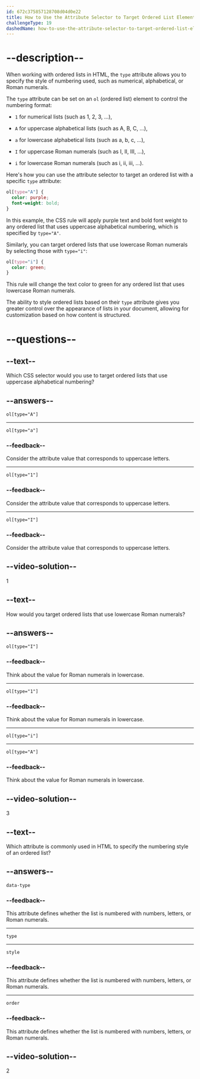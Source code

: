 ```yaml
---
id: 672c375857128708d04d0e22
title: How to Use the Attribute Selector to Target Ordered List Elements with the type Attribute?
challengeType: 19
dashedName: how-to-use-the-attribute-selector-to-target-ordered-list-elements-with-the-type-attribute
---
```


# --description--

When working with ordered lists in HTML, the `type` attribute allows you to specify the style of numbering used, such as numerical, alphabetical, or Roman numerals. 

The `type` attribute can be set on an `ol` (ordered list) element to control the numbering format:

- `1` for numerical lists (such as 1, 2, 3, ...),

- `A` for uppercase alphabetical lists (such as A, B, C, ...),

- `a` for lowercase alphabetical lists (such as a, b, c, ...),

- `I` for uppercase Roman numerals (such as I, II, III, ...),

- `i` for lowercase Roman numerals (such as i, ii, iii, ...).

Here's how you can use the attribute selector to target an ordered list with a specific `type` attribute:

```css
ol[type="A"] {
  color: purple;
  font-weight: bold;
}
```

In this example, the CSS rule will apply purple text and bold font weight to any ordered list that uses uppercase alphabetical numbering, which is specified by `type="A"`.

Similarly, you can target ordered lists that use lowercase Roman numerals by selecting those with `type="i"`:

```css
ol[type="i"] {
  color: green;
}
```

This rule will change the text color to green for any ordered list that uses lowercase Roman numerals.

The ability to style ordered lists based on their `type` attribute gives you greater control over the appearance of lists in your document, allowing for customization based on how content is structured.

# --questions--

## --text--

Which CSS selector would you use to target ordered lists that use uppercase alphabetical numbering?

## --answers--

`ol[type="A"]`

---

`ol[type="a"]`

### --feedback--

Consider the attribute value that corresponds to uppercase letters.

---

`ol[type="1"]`

### --feedback--

Consider the attribute value that corresponds to uppercase letters.

---

`ol[type="I"]`

### --feedback--

Consider the attribute value that corresponds to uppercase letters.

## --video-solution--

1

## --text--

How would you target ordered lists that use lowercase Roman numerals?

## --answers--

`ol[type="I"]`

### --feedback--

Think about the value for Roman numerals in lowercase.

---

`ol[type="1"]`

### --feedback--

Think about the value for Roman numerals in lowercase.

---

`ol[type="i"]`

---

`ol[type="A"]`

### --feedback--

Think about the value for Roman numerals in lowercase.

## --video-solution--

3

## --text--

Which attribute is commonly used in HTML to specify the numbering style of an ordered list?

## --answers--

`data-type`

### --feedback--

This attribute defines whether the list is numbered with numbers, letters, or Roman numerals.

---

`type`

---

`style`

### --feedback--

This attribute defines whether the list is numbered with numbers, letters, or Roman numerals.

---

`order`

### --feedback--

This attribute defines whether the list is numbered with numbers, letters, or Roman numerals.

## --video-solution--

2
